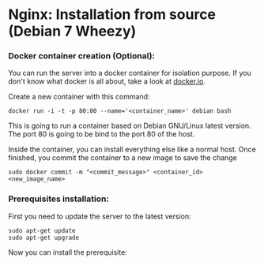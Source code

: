 # Nginx: Installation from source (Debian 7 Wheezy)

### Docker container creation (Optional):

You can run the server into a docker container for isolation purpose. If you don't know what docker is all
about, take a look at [docker.io](http://docker.io).

Create a new container with this command:
```
docker run -i -t -p 80:80 --name='<container_name>' debian bash
```
This is going to run a container based on Debian GNU/Linux latest version. The port 80 is going to be bind to the port 80
of the host.

Inside the container, you can install everything else like a normal host. Once finished, you commit the container to a new image to save the change
```
sudo docker commit -m "<commit_message>" <container_id> <new_image_name>
```

### Prerequisites installation:

First you need to update the server to the latest version:
```
sudo apt-get update
sudo apt-get upgrade
```
Now you can install the prerequisite:
```

```
